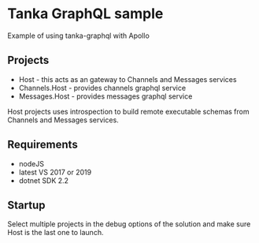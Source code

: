 # Tanka GraphQL sample

Example of using tanka-graphql with Apollo


## Projects

* Host - this acts as an gateway to Channels and Messages services
* Channels.Host - provides channels graphql service
* Messages.Host - provides messages graphql service

Host projects uses introspection to build remote executable schemas 
from Channels and Messages services.


## Requirements

- nodeJS
- latest VS 2017 or 2019
- dotnet SDK 2.2


## Startup

Select multiple projects in the debug options of the solution
and make sure Host is the last one to launch.
